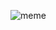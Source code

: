 ![meme](https://github.com/suyog-kulkarni-pst/suyog-kulkarni-pst/assets/97658204/0034db97-9272-40a4-9490-cb6b35fdead4)
